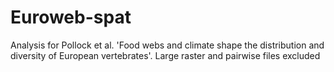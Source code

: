 # Euroweb-spat
Analysis for Pollock et al. 'Food webs and climate shape the distribution and diversity of European vertebrates'. Large raster and pairwise files excluded
